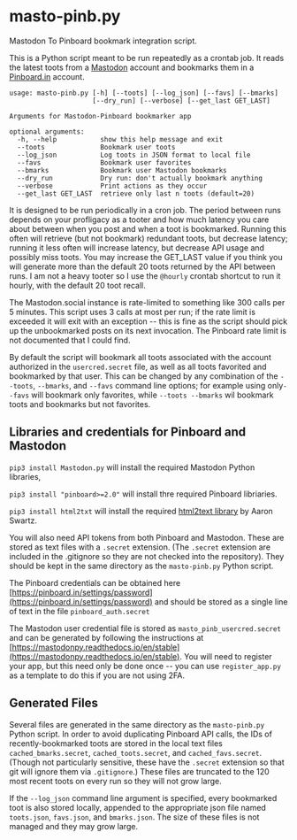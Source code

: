 # masto-pinb.py
Mastodon To Pinboard bookmark integration script.

This is a Python script meant to be run repeatedly as a crontab job. It reads the latest toots from a [Mastodon](http://mastodon.social) account and bookmarks them in a [Pinboard.in](http://pinboard.in) account. 

```
usage: masto-pinb.py [-h] [--toots] [--log_json] [--favs] [--bmarks]
                     [--dry_run] [--verbose] [--get_last GET_LAST]

Arguments for Mastodon-Pinboard bookmarker app

optional arguments:
  -h, --help           show this help message and exit
  --toots              Bookmark user toots
  --log_json           Log toots in JSON format to local file
  --favs               Bookmark user favorites
  --bmarks             Bookmark user Mastodon bookmarks
  --dry_run            Dry run: don't actually bookmark anything
  --verbose            Print actions as they occur
  --get_last GET_LAST  retrieve only last n toots (default=20)
  ```

It is designed to be run periodically in a cron job. The period
between runs depends on your profligacy as a tooter and how much
latency you care about between when you post and when a toot is
bookmarked. Running this often will retrieve (but not bookmark)
redundant toots, but decrease latency; running it less often will
increase latency, but decrease API usage and possibly miss toots. You
may increase the GET_LAST value if you think you will generate more
than the default 20 toots returned by the API between runs. I am not a
heavy tooter so I use the `@hourly` crontab shortcut to run it hourly,
with the default 20 toot recall.

The Mastodon.social instance is rate-limited to something like 300
calls per 5 minutes. This script uses 3 calls at most per run; if the
rate limit is exceeded it will exit with an exception -- this is fine
as the script should pick up the unbookmarked posts on its next
invocation. The Pinboard rate limit is not documented that I could
find.
 
By default the script will bookmark all toots associated with the
account authorized in the `usercred.secret` file, as well as all toots
favorited and bookmarked by that user. This can be changed by any
combination of the `--toots`, `--bmarks`, and `--favs` command line
options; for example using only`--favs` will bookmark only favorites,
while `--toots --bmarks` wil bookmark toots and bookmarks but not
favorites.
 
Libraries and credentials for Pinboard and Mastodon
---

`pip3 install Mastodon.py` will install the required Mastodon Python libraries, 

`pip3 install "pinboard>=2.0"` will install thre required Pinboard libriaries.

`pip3 install html2txt` will install the required [html2text library](https://github.com/Alir3z4/html2text) by Aaron Swartz.

You will also need API tokens from both Pinboard and Mastodon. These are stored as text files with a `.secret` extension. (The `.secret` extension are included in the .gitignore so they are not checked into the repository). They should be kept in the same directory as the `masto-pinb.py` Python script.
  
  The Pinboard credentials can be obtained here [https://pinboard.in/settings/password](https://pinboard.in/settings/password) and should be stored as a single line of text in the file `pinboard_auth.secret`
  
The Mastodon user credential file is stored as `masto_pinb_usercred.secret` and can be generated by following the instructions at [https://mastodonpy.readthedocs.io/en/stable](https://mastodonpy.readthedocs.io/en/stable). You will need to register your app, but this need only be done once -- you can use `register_app.py` as a template to do this if you are not using 2FA.

Generated Files
---
Several files are generated in the same directory as the `masto-pinb.py` Python script.  In order to avoid duplicating Pinboard API calls, the IDs of recently-bookmarked toots are stored in the local text files `cached_bmarks.secret`, `cached_toots.secret`, and `cached_favs.secret`. (Though not particularly sensitive, these have the `.secret` extension so that git will ignore them via `.gitignore`.) These files are truncated to the 120 most recent toots on every run so they will not grow large. 

If the `--log_json` command line argument is specified, every bookmarked toot is also stored locally, appended to the appropriate json file named `toots.json`, `favs.json`, and `bmarks.json`. The size of these files is not managed and they may grow large. 
